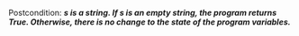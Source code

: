 Postcondition: ***s is a string. If s is an empty string, the program returns True. Otherwise, there is no change to the state of the program variables.***